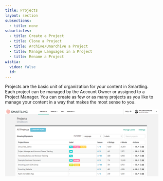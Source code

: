 ```yaml
---
title: Projects
layout: section
subsections:
  - title: none
subarticles:
  - title: Create a Project
  - title: Clone a Project
  - title: Archive/Unarchive a Project
  - title: Manage Languages in a Project
  - title: Rename a Project
wistia:
  video: false
  id:
---
```



Projects are the basic unit of organization for your content in Smartling. Each project can be managed by the Account Owner or assigned to a Project Manager. You can create as few or as many projects as you like to manage your content in a way that makes the most sense to you.&nbsp;

![](/uploads/versions/smartling___account_dashboard---x----1265-554x---.png)